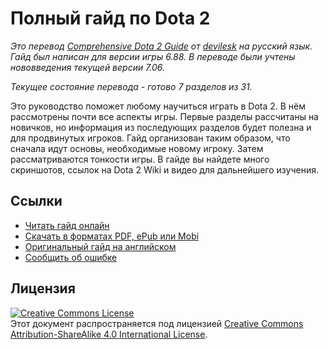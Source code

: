 # 
# Полный гайд по Dota 2

*Это перевод [Comprehensive Dota 2 Guide](http://steamcommunity.com/sharedfiles/filedetails/?id=123364976) от [devilesk](http://steamcommunity.com/id/devilesk) на русский язык. Гайд был написан для версии игры 6.88. В переводе были учтены нововведения текущей версии 7.06.*

*Текущее состояние перевода - готово 7 разделов из 31.*

Это руководство поможет любому научиться играть в Dota 2. В нём рассмотрены почти все аспекты игры. Первые разделы рассчитаны на новичков, но информация из последующих разделов будет полезна и для продвинутых игроков. Гайд организован таким образом, что сначала идут основы, необходимые новому игроку. Затем рассматриваются тонкости игры.
В гайде вы найдете много скриншотов, ссылок на Dota 2 Wiki и видео для дальнейшего изучения.

## Ссылки

* [Читать гайд онлайн](https://www.gitbook.com/read/book/ellysh/comprehensive-dota-guide)
* [Скачать в форматах PDF, ePub или Mobi](https://www.gitbook.com/book/ellysh/comprehensive-dota-guide/details)
* [Оригинальный гайд на английском](http://steamcommunity.com/sharedfiles/filedetails/?id=123364976)
* [Сообщить об ошибке](mailto:petrsum@gmail.com)

## Лицензия

<a rel="license" href="https://creativecommons.org/licenses/by-sa/4.0/"><img alt="Creative Commons License" style="border-width:0" src="https://licensebuttons.net/l/by-sa/4.0/88x31.png"/></a><br />Этот документ распространяется под лицензией <a rel="license" href="https://creativecommons.org/licenses/by-sa/4.0/">Creative Commons Attribution-ShareAlike 4.0 International License</a>.

